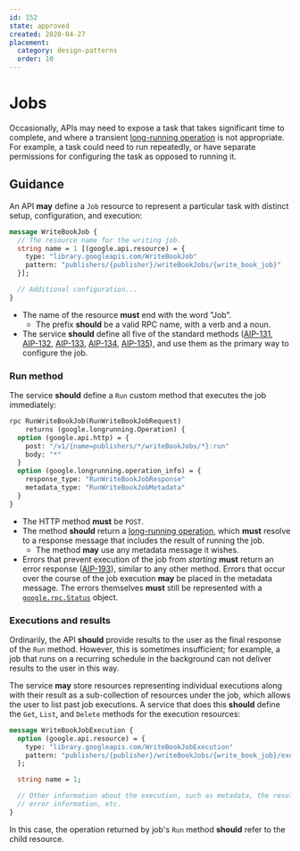 ```yaml
---
id: 152
state: approved
created: 2020-04-27
placement:
  category: design-patterns
  order: 10
---
```


# Jobs

Occasionally, APIs may need to expose a task that takes significant time to
complete, and where a transient [long-running operation][aip-151] is not
appropriate. For example, a task could need to run repeatedly, or have separate
permissions for configuring the task as opposed to running it.

## Guidance

An API **may** define a `Job` resource to represent a particular task with
distinct setup, configuration, and execution:

```proto
message WriteBookJob {
  // The resource name for the writing job.
  string name = 1 [(google.api.resource) = {
    type: "library.googleapis.com/WriteBookJob"
    pattern: "publishers/{publisher}/writeBookJobs/{write_book_job}"
  }];

  // Additional configuration...
}
```

- The name of the resource **must** end with the word "Job".
  - The prefix **should** be a valid RPC name, with a verb and a noun.
- The service **should** define all five of the standard methods ([AIP-131][],
  [AIP-132][], [AIP-133][], [AIP-134][], [AIP-135][]), and use them as the
  primary way to configure the job.

### Run method

The service **should** define a `Run` custom method that executes the job
immediately:

```proto
rpc RunWriteBookJob(RunWriteBookJobRequest)
    returns (google.longrunning.Operation) {
  option (google.api.http) = {
    post: "/v1/{name=publishers/*/writeBookJobs/*}:run"
    body: "*"
  }
  option (google.longrunning.operation_info) = {
    response_type: "RunWriteBookJobResponse"
    metadata_type: "RunWriteBookJobMetadata"
  }
}
```

- The HTTP method **must** be `POST`.
- The method **should** return a [long-running operation][aip-151], which
  **must** resolve to a response message that includes the result of running
  the job.
  - The method **may** use any metadata message it wishes.
- Errors that prevent execution of the job from _starting_ **must** return an
  error response ([AIP-193][]), similar to any other method. Errors that occur
  over the course of the job execution **may** be placed in the metadata
  message. The errors themselves **must** still be represented with a
  [`google.rpc.Status`][status] object.

### Executions and results

Ordinarily, the API **should** provide results to the user as the final
response of the `Run` method. However, this is sometimes insufficient; for
example, a job that runs on a recurring schedule in the background can not
deliver results to the user in this way.

The service **may** store resources representing individual executions along
with their result as a sub-collection of resources under the job, which allows
the user to list past job executions. A service that does this **should**
define the `Get`, `List`, and `Delete` methods for the execution resources:

```proto
message WriteBookJobExecution {
  option (google.api.resource) = {
    type: "library.googleapis.com/WriteBookJobExecution"
    pattern: "publishers/{publisher}/writeBookJobs/{write_book_job}/executions/{execution}"
  };

  string name = 1;

  // Other information about the execution, such as metadata, the result,
  // error information, etc.
}
```

In this case, the operation returned by job's `Run` method **should** refer to
the child resource.

<!-- prettier-ignore-start -->
[aip-131]: ./0131.md
[aip-132]: ./0132.md
[aip-133]: ./0133.md
[aip-134]: ./0134.md
[aip-135]: ./0135.md
[aip-151]: ./0151.md
[aip-193]: ./0193.md
[status]: https://github.com/googleapis/api-common-protos/blob/master/google/rpc/status.proto
<!-- prettier-ignore-end -->
